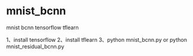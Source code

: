 # mnist_bcnn
mnist bcnn tensorflow tflearn

1、install tensorflow
2、install tflearn
3、python mnist_bcnn.py or python mnist_residual_bcnn.py
